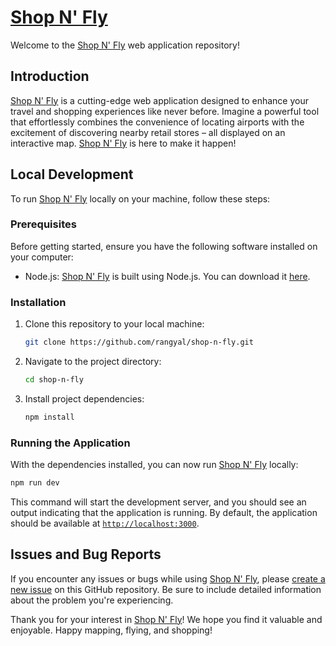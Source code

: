 # [Shop N' Fly](https://shop-n-fly.vercel.app/)
Welcome to the [Shop N' Fly](https://shop-n-fly.vercel.app/) web application repository!

## Introduction
[Shop N' Fly](https://shop-n-fly.vercel.app/) is a cutting-edge web application designed to enhance your travel and shopping experiences like never before. Imagine a powerful tool that effortlessly combines the convenience of locating airports with the excitement of discovering nearby retail stores – all displayed on an interactive map. [Shop N' Fly](https://shop-n-fly.vercel.app/) is here to make it happen!

## Local Development

To run [Shop N' Fly](https://shop-n-fly.vercel.app/) locally on your machine, follow these steps:

### Prerequisites

Before getting started, ensure you have the following software installed on your computer:

- Node.js: [Shop N' Fly](https://shop-n-fly.vercel.app/) is built using Node.js. You can download it [here](https://nodejs.org/).

### Installation

1. Clone this repository to your local machine:

   ```bash
   git clone https://github.com/rangyal/shop-n-fly.git
   ```

2. Navigate to the project directory:

   ```bash
   cd shop-n-fly
   ```

3. Install project dependencies:

   ```bash
   npm install
   ```

### Running the Application

With the dependencies installed, you can now run [Shop N' Fly](https://shop-n-fly.vercel.app/) locally:

```bash
npm run dev
```

This command will start the development server, and you should see an output indicating that the application is running. By default, the application should be available at [`http://localhost:3000`](http://localhost:3000).

## Issues and Bug Reports

If you encounter any issues or bugs while using [Shop N' Fly](https://shop-n-fly.vercel.app/), please [create a new issue](https://github.com/rangyal/shop-n-fly/issues/new) on this GitHub repository. Be sure to include detailed information about the problem you're experiencing.

Thank you for your interest in [Shop N' Fly](https://shop-n-fly.vercel.app/)! We hope you find it valuable and enjoyable. Happy mapping, flying, and shopping!
